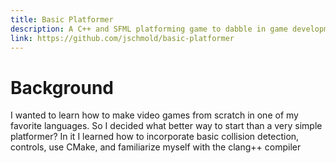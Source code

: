 ```yaml
---
title: Basic Platformer
description: A C++ and SFML platforming game to dabble in game development
link: https://github.com/jschmold/basic-platformer
---
```


# Background

I wanted to learn how to make video games from scratch in one of my favorite languages. So I decided what better way to start than a very simple platformer? In it I learned how to incorporate basic collision detection, controls, use CMake, and familiarize myself with the clang++ compiler

